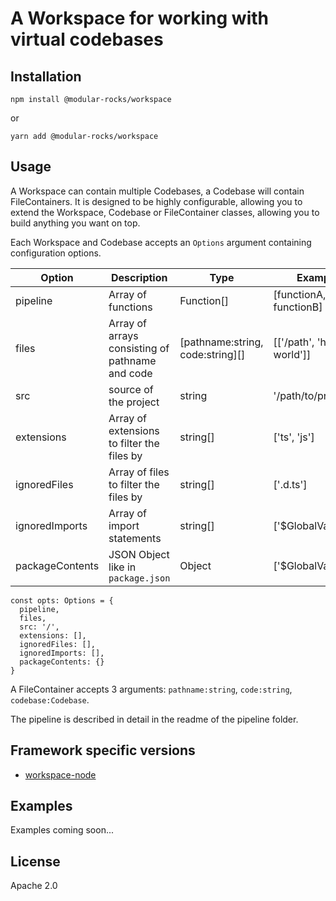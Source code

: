 # A Workspace for working with virtual codebases

## Installation

`npm install @modular-rocks/workspace`

or 

`yarn add @modular-rocks/workspace` 


## Usage

A Workspace can contain multiple Codebases, a Codebase will contain FileContainers. It is designed to be highly configurable, allowing you to extend the Workspace, Codebase or FileContainer classes, allowing you to build anything you want on top.

Each Workspace and Codebase accepts an `Options` argument containing configuration options. 

| Option | Description | Type |  Example | 
| -------- | -------- | -------- | -------- |
| pipeline | Array of functions | Function[] | [functionA, functionB] | 
| files | Array of arrays consisting of pathname and code | [pathname:string, code:string][] | [['/path', 'hello world']] |
| src | source of the project | string | '/path/to/project' | 
| extensions | Array of extensions to filter the files by | string[] | ['ts', 'js'] | 
| ignoredFiles | Array of files to filter the files by | string[] | ['.d.ts'] | 
| ignoredImports | Array of import statements | string[] | ['$GlobalVariable'] | 
| packageContents | JSON Object like in `package.json` | Object | ['$GlobalVariable'] | 

    const opts: Options = {
      pipeline, 
      files, 
      src: '/', 
      extensions: [], 
      ignoredFiles: [], 
      ignoredImports: [],
      packageContents: {}
    }

A FileContainer accepts 3 arguments: `pathname:string`, `code:string`, `codebase:Codebase`.

The pipeline is described in detail in the readme of the pipeline folder.

## Framework specific versions

- [workspace-node](https://github.com/modular-rocks/workspace-node)

## Examples

Examples coming soon...

## License

Apache 2.0